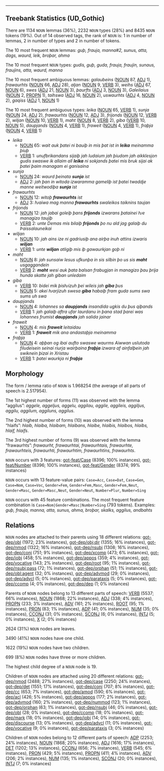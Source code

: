 

--------------------------------------------------------------------------------

## Treebank Statistics (UD_Gothic)

There are 1134 `NOUN` lemmas (36%), 2232 `NOUN` types (28%) and 8435 `NOUN` tokens (19%).
Out of 14 observed tags, the rank of `NOUN` is: 1 in number of lemmas, 2 in number of types and 2 in number of tokens.

The 10 most frequent `NOUN` lemmas: <em>guþ, frauja, manna#2, sunus, atta, dags, waurd, leik, broþar, ahma</em>

The 10 most frequent `NOUN` types:  <em>gudis, guþ, guda, frauja, fraujin, sunaus, fraujins, atta, waurd, manna</em>

The 10 most frequent ambiguous lemmas: <em>galaubeins</em> ([NOUN]() 87, [ADJ]() 1), <em>frawaurhts</em> ([NOUN]() 66, [ADJ]() 28), <em>aljan</em> ([NOUN]() 9, [VERB]() 3), <em>weihs</em> ([ADJ]() 67, [NOUN]() 6), <em>swes</em> ([ADJ]() 21, [NOUN]() 3), <em>þaurfts</em> ([ADJ]() 3, [NOUN]() 3), <em>Galeilaius</em> ([NOUN]() 2, [PROPN]() 1), <em>taihswa</em> ([ADJ]() 16, [NOUN]() 2), <em>uswaurhts</em> ([ADJ]() 4, [NOUN]() 2), <em>gaqiss</em> ([ADJ]() 1, [NOUN]() 1)

The 10 most frequent ambiguous types:  <em>leika</em> ([NOUN]() 65, [VERB]() 1), <em>sunja</em> ([NOUN]() 24, [ADJ]() 2), <em>frawaurhts</em> ([NOUN]() 12, [ADJ]() 3), <em>frijonds</em> ([NOUN]() 12, [VERB]() 2), <em>wiljan</em> ([NOUN]() 10, [VERB]() 1), <em>maht</em> ([NOUN]() 8, [VERB]() 2), <em>giba</em> ([VERB]() 10, [NOUN]() 5), <em>daupjands</em> ([NOUN]() 4, [VERB]() 1), <em>fraweit</em> ([NOUN]() 4, [VERB]() 1), <em>fraþja</em> ([NOUN]() 4, [VERB]() 1)


* <em>leika</em>
  * [NOUN]() 65: <em>wait auk þatei ni bauiþ in mis þat ist in <b>leika</b> meinamma þiuþ</em>
  * [VERB]() 1: <em>unufbrikandans sijaiþ jah Iudaium jah þiudom jah aikklesjon gudis swaswe ik allaim all <b>leika</b> ni sokjands þatei mis bruk sijai ak þatei þaim managam ei ganisaina</em>
* <em>sunja</em>
  * [NOUN]() 24: <em>waurd þeinata <b>sunja</b> ist</em>
  * [ADJ]() 2: <em>jah þan in witoda izwaramma gameliþ ist þatei twaddje manne weitwodiþa <b>sunja</b> ist</em>
* <em>frawaurhts</em>
  * [NOUN]() 12: <em>witoþ <b>frawaurhts</b> ist</em>
  * [ADJ]() 3: <em>ƕaiwa mag manna <b>frawaurhts</b> swaleikos taiknins taujan</em>
* <em>frijonds</em>
  * [NOUN]() 12: <em>jah jabai goleiþ þans <b>frijonds</b> izwarans þatainei ƕe managizo taujiþ</em>
  * [VERB]() 2: <em>unte Demas mis bilaiþ <b>frijonds</b> þo nu ald jag galaiþ du Þaissalauneikai</em>
* <em>wiljan</em>
  * [NOUN]() 10: <em>jah ains ize ni gadriusiþ ana airþa inuh attins izwaris <b>wiljan</b></em>
  * [VERB]() 1: <em>unte <b>wiljan</b> atligiþ mis iþ gawaurkjan goþ ni</em>
* <em>maht</em>
  * [NOUN]() 8: <em>jah sunsaiw Iesus ufkunþa in sis silbin þo us sis <b>maht</b> usgaggandein</em>
  * [VERB]() 2: <em><b>maht</b> wesi auk þata balsan frabugjan in managizo þau þrija hunda skatte jah giban unledaim</em>
* <em>giba</em>
  * [VERB]() 10: <em>bidei mik þisƕizuh þei wileis jah <b>giba</b> þus</em>
  * [NOUN]() 5: <em>akei ƕarjizuh swesa <b>giba</b> habaiþ fram guda sums swa sums uh swa</em>
* <em>daupjands</em>
  * [NOUN]() 4: <em>Iohannes sa <b>daupjands</b> insandida ugkis du þus qiþands</em>
  * [VERB]() 1: <em>jah galaiþ aftra ufar Iaurdanu in þana stad þarei was Iohannes frumist <b>daupjands</b> jah salida jainar</em>
* <em>fraweit</em>
  * [NOUN]() 4: <em>mis <b>fraweit</b> leitaidau</em>
  * [VERB]() 1: <em><b>fraweit</b> mik ana andastaþja meinamma</em>
* <em>fraþja</em>
  * [NOUN]() 4: <em>aþþan og ibai aufto swaswe waurms Aiwwan uslutoda filudeisein seinai riurja wairþaina <b>fraþja</b> izwara af ainfalþein jah swiknein þizai in Xristau</em>
  * [VERB]() 1: <em>þatei waurkja ni <b>fraþja</b></em>

## Morphology

The form / lemma ratio of `NOUN` is 1.968254 (the average of all parts of speech is 2.517954).

The 1st highest number of forms (11) was observed with the lemma “aggilus”: <em>aggele, aggeljus, aggelu, aggilau, aggile, aggileis, aggiljus, aggilu, aggilum, aggiluns, aggilus</em>.

The 2nd highest number of forms (10) was observed with the lemma “hlaifs”: <em>hlaib, hlaiba, hlaibam, hlaibans, hlaibe, hlaibis, hlaibos, hlaibs, hlaif, hlaifs</em>.

The 3rd highest number of forms (9) was observed with the lemma “frawaurhts”: <em>frawaurht, frawaurhtai, frawaurhtais, frawaurhte, frawaurhteis, frawaurhti, frawaurhtim, frawaurhtins, frawaurhts</em>.

`NOUN` occurs with 3 features: [got-feat/Case]() (8396; 100% instances), [got-feat/Number]() (8396; 100% instances), [got-feat/Gender]() (8374; 99% instances)

`NOUN` occurs with 13 feature-value pairs: `Case=Acc`, `Case=Dat`, `Case=Gen`, `Case=Nom`, `Case=Voc`, `Gender=Fem`, `Gender=Fem,Masc`, `Gender=Fem,Neut`, `Gender=Masc`, `Gender=Masc,Neut`, `Gender=Neut`, `Number=Plur`, `Number=Sing`

`NOUN` occurs with 45 feature combinations.
The most frequent feature combination is `Case=Nom|Gender=Masc|Number=Sing` (793 tokens).
Examples: <em>guþ, frauja, manna, atta, sunus, ahma, broþar, skalks, aggilus, andbahts</em>


## Relations

`NOUN` nodes are attached to their parents using 18 different relations: [got-dep/obl]() (1972; 23% instances), [got-dep/obj:dir]() (1355; 16% instances), [got-dep/nmod]() (1322; 16% instances), [got-dep/nsubj]() (1308; 16% instances), [got-dep/conj]() (751; 9% instances), [got-dep/xcomp]() (473; 6% instances), [got-dep/iobj]() (458; 5% instances), [got-dep/appos]() (359; 4% instances), [got-dep/vocative]() (143; 2% instances), [got-dep/root]() (95; 1% instances), [got-dep/nsubj:pass]() (72; 1% instances), [got-dep/orphan]() (51; 1% instances), [got-dep/obl:agent]() (32; 0% instances), [got-dep/advmod]() (29; 0% instances), [got-dep/advcl]() (5; 0% instances), [got-dep/parataxis]() (5; 0% instances), [got-dep/ccomp]() (4; 0% instances), [got-dep/dep]() (1; 0% instances)

Parents of `NOUN` nodes belong to 13 different parts of speech: [VERB]() (5537; 66% instances), [NOUN]() (1868; 22% instances), [ADJ]() (338; 4% instances), [PROPN]() (233; 3% instances), [ADV]() (161; 2% instances), [ROOT]() (95; 1% instances), [PRON]() (83; 1% instances), [ADP]() (41; 0% instances), [NUM]() (35; 0% instances), [CCONJ]() (31; 0% instances), [SCONJ]() (6; 0% instances), [INTJ]() (5; 0% instances), [X]() (2; 0% instances)

2624 (31%) `NOUN` nodes are leaves.

3490 (41%) `NOUN` nodes have one child.

1622 (19%) `NOUN` nodes have two children.

699 (8%) `NOUN` nodes have three or more children.

The highest child degree of a `NOUN` node is 19.

Children of `NOUN` nodes are attached using 20 different relations: [got-dep/nmod]() (2488; 27% instances), [got-dep/case]() (2250; 24% instances), [got-dep/det]() (1551; 17% instances), [got-dep/conj]() (707; 8% instances), [got-dep/cc]() (653; 7% instances), [got-dep/amod]() (590; 6% instances), [got-dep/acl]() (426; 5% instances), [got-dep/appos]() (177; 2% instances), [got-dep/advmod]() (160; 2% instances), [got-dep/nummod]() (123; 1% instances), [got-dep/orphan]() (63; 1% instances), [got-dep/nsubj]() (46; 0% instances), [got-dep/obl]() (28; 0% instances), [got-dep/ccomp]() (18; 0% instances), [got-dep/mark]() (18; 0% instances), [got-dep/iobj]() (14; 0% instances), [got-dep/discourse]() (13; 0% instances), [got-dep/advcl]() (11; 0% instances), [got-dep/vocative]() (9; 0% instances), [got-dep/parataxis]() (3; 0% instances)

Children of `NOUN` nodes belong to 12 different parts of speech: [ADP]() (2253; 24% instances), [NOUN]() (1868; 20% instances), [ADJ]() (1616; 17% instances), [DET]() (1202; 13% instances), [CCONJ]() (656; 7% instances), [VERB]() (545; 6% instances), [PRON]() (429; 5% instances), [PROPN]() (411; 4% instances), [ADV]() (206; 2% instances), [NUM]() (135; 1% instances), [SCONJ]() (20; 0% instances), [INTJ]() (7; 0% instances)

